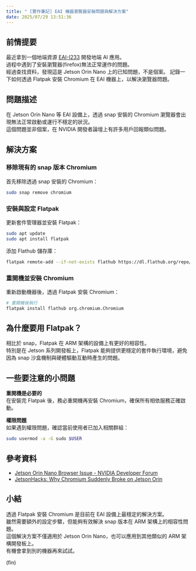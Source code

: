 ```yaml
---
title: " [實作筆記] EAI 機器瀏覽器安裝問題與解決方案"
date: 2025/07/29 13:51:36
---
```


## 前情提要

最近拿到一個地端資源 [EAI-I233](https://www.lannerinc.com/products/edge-ai-appliance/deep-learning-inference-appliances/eai-i233) 開發地端 AI 應用。  
過程中遇到了安裝瀏覽器(firefox)無法正常運作的問題。  
經過查找資料，發現這是 Jetson Orin Nano 上的已知問題，不是個案。
記錄一下如何透過 Flatpak 安裝 Chromium 在 EAI 機器上，以解決瀏覽器問題。

## 問題描述

在 Jetson Orin Nano 等 EAI 設備上，透過 snap 安裝的 Chromium 瀏覽器會出現無法正常啟動或運行不穩定的狀況。  
這個問題並非個案，在 NVIDIA 開發者論壇上有許多用戶回報類似問題。  

## 解決方案

### 移除現有的 snap 版本 Chromium

首先移除透過 snap 安裝的 Chromium：

```bash
sudo snap remove chromium
```

### 安裝與設定 Flatpak

更新套件管理器並安裝 Flatpak：

```bash
sudo apt update
sudo apt install flatpak
```

添加 Flathub 儲存庫：

```bash
flatpak remote-add --if-not-exists flathub https://dl.flathub.org/repo/flathub.flatpakrepo
```

### 重開機並安裝 Chromium

重新啟動機器後，透過 Flatpak 安裝 Chromium：

```bash
# 重開機後執行
flatpak install flathub org.chromium.Chromium
```

## 為什麼要用 Flatpak？

相比於 snap，Flatpak 在 ARM 架構的設備上有更好的相容性。  
特別是在 Jetson 系列開發板上，Flatpak 能夠提供更穩定的套件執行環境，避免因為 snap 沙盒機制與硬體驅動互動時產生的問題。  

## 一些要注意的小問題

**重開機是必要的**  
在安裝完 Flatpak 後，務必重開機再安裝 Chromium，確保所有相依服務正確啟動。

**權限問題**  
如果遇到權限問題，確認當前使用者已加入相關群組：

```bash
sudo usermod -a -G sudo $USER
```

## 參考資料

- [Jetson Orin Nano Browser Issue - NVIDIA Developer Forum](https://forums.developer.nvidia.com/t/jetson-orin-nano-browser-issue/338580/44)
- [JetsonHacks: Why Chromium Suddenly Broke on Jetson Orin](https://jetsonhacks.com/2025/07/12/why-chromium-suddenly-broke-on-jetson-orin-and-how-to-bring-it-back/)

## 小結

透過 Flatpak 安裝 Chromium 是目前在 EAI 設備上最穩定的解決方案。  
雖然需要額外的設定步驟，但能夠有效解決 snap 版本在 ARM 架構上的相容性問題。  
這個解決方案不僅適用於 Jetson Orin Nano，也可以應用到其他類似的 ARM 架構開發板上。  
有機會拿到別的機器再來試試。

(fin)

